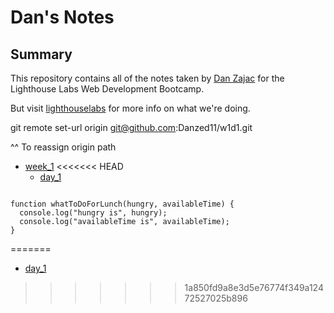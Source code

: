 # Dan's Notes

## Summary 

This repository contains all of the notes taken by [Dan Zajac](https://github.com/Danzed11/lighthouse-web-notes/blob/master/README.md) for the Lighthouse Labs Web Development Bootcamp. 

But visit [lighthouselabs](https://lighthouselabs.ca/) for more info on what we're doing.



git remote set-url origin git@github.com:Danzed11/w1d1.git

^^ To reassign origin path

* [week_1](/week_1)
<<<<<<< HEAD
  * [day_1](/week_1/day_1)

```

function whatToDoForLunch(hungry, availableTime) {
  console.log("hungry is", hungry);
  console.log("availableTime is", availableTime);
}
```
=======
  * [day_1](/week_1/day_1)
>>>>>>> 1a850fd9a8e3d5e76774f349a12472527025b896
